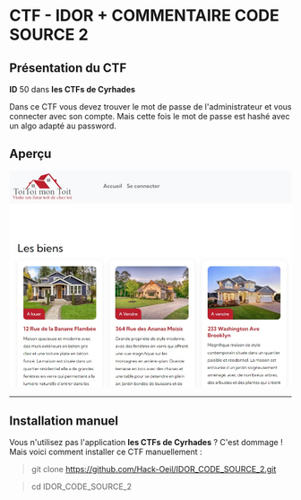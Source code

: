 # CTF - IDOR + COMMENTAIRE CODE SOURCE 2

## Présentation du CTF 
**ID** 50 dans **les CTFs de Cyrhades**

Dans ce CTF vous devez trouver le mot de passe de l'administrateur et vous connecter avec son compte.
Mais cette fois le mot de passe est hashé avec un algo adapté au password.


## Aperçu
![presentation/assets/images/capture.jpg](presentation/assets/images/capture.jpg)



-----------

## Installation manuel
Vous n'utilisez pas l'application **les CTFs de Cyrhades** ? C'est dommage !
Mais voici comment installer ce CTF manuellement :

> git clone https://github.com/Hack-Oeil/IDOR_CODE_SOURCE_2.git

> cd IDOR_CODE_SOURCE_2

